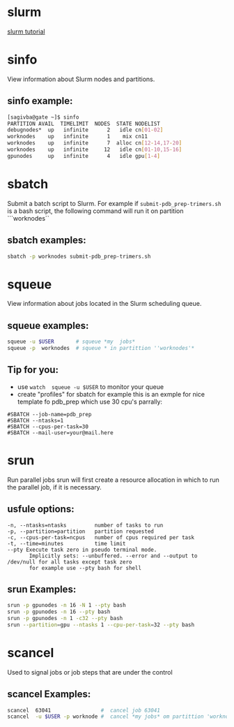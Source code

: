 # slurm
[slurm tutorial](https://slurm.schedmd.com/tutorials.html)

# sinfo 
View information about Slurm nodes and partitions.
## sinfo example:
```bash
[sagivba@gate ~]$ sinfo  
PARTITION AVAIL  TIMELIMIT  NODES  STATE NODELIST
debugnodes*  up   infinite      2   idle cn[01-02]
worknodes    up   infinite      1    mix cn11
worknodes    up   infinite      7  alloc cn[12-14,17-20]
worknodes    up   infinite     12   idle cn[01-10,15-16]
gpunodes     up   infinite      4   idle gpu[1-4]
```

# sbatch
Submit a batch script to Slurm.
For example if ```submit-pdb_prep-trimers.sh``` is a bash script, the following command will run it on partition ```worknodes``
## sbatch examples:
```bash
sbatch -p worknodes submit-pdb_prep-trimers.sh
```


# squeue
View information about jobs located in the Slurm scheduling queue.
## squeue examples:
```bash
squeue -u $USER       # squeue *my  jobs*
squeue -p  worknodes  # squeue * in partittion ''worknodes'*
```
## Tip for you:
* use ``` watch  squeue -u $USER ``` to monitor your queue
* create "profiles" for sbatch for example this is an exmple for nice template fo pdb_prep which use 30 cpu's parrally:
```
#SBATCH --job-name=pdb_prep
#SBATCH --ntasks=1
#SBATCH --cpus-per-task=30
#SBATCH --mail-user=your@mail.here
```


# srun
Run parallel jobs
srun will first create a resource allocation in which to run the parallel job,  if it is necessary.
## usfule options:
```
-n, --ntasks=ntasks         number of tasks to run  
-p, --partition=partition   partition requested   
-c, --cpus-per-task=ncpus   number of cpus required per task 
-t, --time=minutes          time limit
--pty Execute task zero in pseudo terminal mode. 
       Implicitly sets: --unbuffered. --error and --output to /dev/null for all tasks except task zero
       for example use --pty bash for shell
```
## srun Examples:
```bash
srun -p gpunodes -n 16 -N 1 --pty bash
srun -p gpunodes -n 16 --pty bash
srun -p gpunodes -n 1 -c32 --pty bash
srun --partition=gpu --ntasks 1 --cpu-per-task=32 --pty bash
```

# scancel
Used to signal jobs or job steps that are under the control 

## scancel Examples:
```bash
scancel  63041                #  cancel job 63041
scancel  -u $USER -p worknode #  cancel *my jobs* om partittion 'worknode'
```
